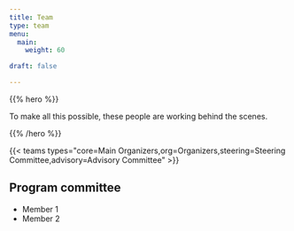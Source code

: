 ```yaml
---
title: Team
type: team
menu:
  main:
    weight: 60

draft: false

---
```


{{% hero %}}

To make all this possible, these people are working behind the scenes.

{{% /hero %}}

<!-- ... -->

{{< teams types="core=Main Organizers,org=Organizers,steering=Steering Committee,advisory=Advisory Committee" >}}

<!-- ... -->

<section class="members">
  <h2>Program committee</h2>
  <ul>
    <li>Member 1</li>
    <li>Member 2</li>
  </ul>
</section>


<!--
{{% partners categories="communautes,media" %}}
# Partners
{{% /partners %}}
-->
